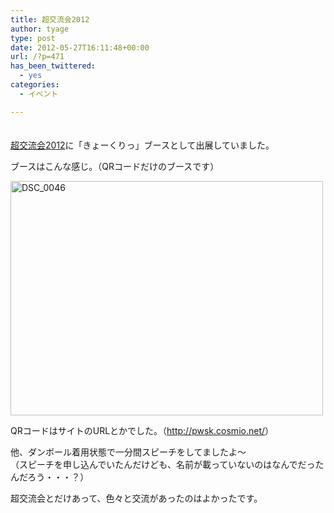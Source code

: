 ```yaml
---
title: 超交流会2012
author: tyage
type: post
date: 2012-05-27T16:11:48+00:00
url: /?p=471
has_been_twittered:
  - yes
categories:
  - イベント

---
```

<p>　<br />
<a href="http://www.johogaku.net/sn2012">超交流会2012</a>に「きょーくりっ」ブースとして出展していました。</p>
<p>ブースはこんな感じ。（QRコードだけのブースです）</p>
<p><a href="http://www.flickr.com/photos/tyage/7277875688/" title="DSC_0046 by チャゲ, on Flickr"><img src="http://farm8.staticflickr.com/7103/7277875688_891f6718d9.jpg" width="500" height="375" alt="DSC_0046"></a></p>
<p>QRコードはサイトのURLとかでした。（<a href="http://pwsk.cosmio.net/">http://pwsk.cosmio.net/</a>）</p>
<p>他、ダンボール着用状態で一分間スピーチをしてましたよ～<br />
（スピーチを申し込んでいたんだけども、名前が載っていないのはなんでだったんだろう・・・？）</p>
<p>超交流会とだけあって、色々と交流があったのはよかったです。</p>
<p><object width="500" height="375"><param name="flashvars" value="offsite=true&#038;lang=en-us&#038;page_show_url=%2Fphotos%2Ftyage%2Fsets%2F72157629914655952%2Fshow%2F&#038;page_show_back_url=%2Fphotos%2Ftyage%2Fsets%2F72157629914655952%2F&#038;set_id=72157629914655952&#038;jump_to="></param><param name="movie" value="http://www.flickr.com/apps/slideshow/show.swf?v=109615"></param><param name="allowFullScreen" value="true"></param></object></p>
